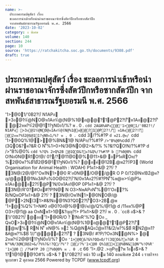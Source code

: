 ```yaml
---
name: >-
  ประกาศกรมปศุสัตว์ เรื่อง
  ชะลอการนำเข้าหรือนำผ่านราชอาณาจักรซึ่งสัตว์ปีกหรือซากสัตว์ปีก
  จากสหพันธ์สาธารณรัฐเยอรมนี พ.ศ. 2566
date: '2023-10-02'
category: ง พิเศษ
volume: 140
section: 244
page: 10
source: 'https://ratchakitcha.soc.go.th/documents/9308.pdf'
draft: true
---
```


# ประกาศกรมปศุสัตว์ เรื่อง ชะลอการนำเข้าหรือนำผ่านราชอาณาจักรซึ่งสัตว์ปีกหรือซากสัตว์ปีก จากสหพันธ์สาธารณรัฐเยอรมนี พ.ศ. 2566

'1>@01/'0B2?!/์ N1APอ >3อ@1%ํ@NO@ห1Aอ%ํ@(N@%1@อ@@?1@P2?!/์'ีห1Aอ@2?!/์'ี @2หพ?%$์2@$@11?ฐN0อ1/%? พ . 0 . `cdd 2A&N%APอ@'1>@01/'0B2?!/์ N1APอ >3อ@1%ํ@NO@ห1Aอ%ํ@(N@%1@อ@@?1@P2?!/์'ี ห1Aอ@2?!/์'ี @2หพ?%$์2@$@11?ฐN0อ1/%? พ . 0 . `cdd 3/?%#?P `d พ21.@ค/ `cdd '1>@0Q%1@>@%BN&1@ N/APอ/?%#?P ` />"B%@0% `cdd /?(3QO&?ค?&R O N'็%1>0>N/3@NO@2>&/?% %?&!?QO!N/?%#?P d />"B%@0% `cdd %?Q% 2>Q%2B @1QO&?ค?&Q%/?%#?P b ?%0@0% `cdd O!Nอ0N@R1O!@/ 0?/?@11@0@%@11>&@ อP1คROห/? %2@0พ?%$B์1B%O1 (Highly Pathogenic Avian Influenza : HPAI) %> H5N1 ใ %พAQ%#?Pอ2หพ?%$์2@$@11?ฐN0อ1/%? @อค์@12B.@พ2?!/์P3 (World Organisation for Animal Health : WOAH) P1ค1>&@ 2?!/์ ? 3N@/2@/@1"Oพ1N1>@0 R'อ0N@/O@/@R O P 0/?2@Nห!B2ํ@ค?ญ/@@@1Nค3APอ%0O@02?!/์'N/0ห1Aอ2?!/์#?PN'็%พ@ห>%ํ@P1ค ห1Aอ@อ2?!/์@P'N/0ห1Aอ!@0P 0P1ค1>&@ 2?!/์ ? 3N@/R'0?#Oอ#?P!N@ N O3>NพAPอN'็%@1'Oอ?% R/NQหOP1ค1>&@ 2?!/์ ? 3N@/Oพ1N1>@0NO@/@ @P>2N(31>#&!Nอ@1N3?Q02?!/์'ีO3>2B.@พ '1>@%Q%'1>N#0 อ@0?0อํ@%@!@/ค/@/Q%/@!1@ d /11คห%@P O3>/@!1@ aa OหNพ1>1@&?ญญ?!> P1ค1>&@ 2?!/์ พ . 0 . `cc8 อ$>& ? 1/'0B2?!/์ @ออ'1>@0R/O ? !NอR'%?Q Oอ _ QหO>3อ@1%ํ@NO@ห1Aอ%ํ@(N@%1@อ@@?1@P2?!/์'ี ํ@พ/% RN N'็ หN@% ห2์ %Qํ@NAQอ2ํ@ห1?&(2/พ?%$B์ RN2ํ@ห1?&#ํ@พ?%$B์ 1//"@@อ2?!/์'ี ? 3N@/ #?P/?Oห3Nํ@N%> @ 2หพ?%$์2@$@11?ฐN0อ1/%? Oอ ` '1>@0&?&%?QQหO/?(3QO&?ค?&R O N'็%N/3@NO@2>&/?%%?&!?Q/?%"? @/?%'1>@0 Q%1@>@%BN&1@N'็%!O%R' '1>@0  /?%#?P 20 ?%0@0% พ . 0 . `c 66 '1>.@2 .>ญPญ?พ 1ออ$>& ? 1?1@1@@1O#% อ$>& ? 1/'0B2?!/์ หน้า 10 เลม 140 ตอนพิเศษ 244 ง ราชกิจจานุเบกษา 2 ตุลาคม 2566 Powered by TCPDF (www.tcpdf.org)
